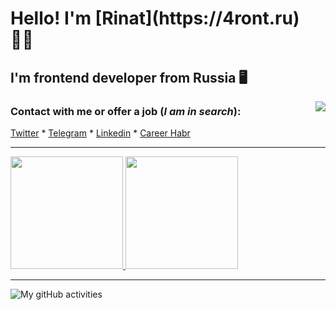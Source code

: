 <!-- ![Metrics](https://metrics.lecoq.io/RinatValiullov) -->

<!--
**RinatValiullov/RinatValiullov** is a ✨ _special_ ✨ repository because its `README.md` (this file) appears on your GitHub profile.

Here are some ideas to get you started:

- 🔭 I’m currently working on ...
- 🌱 I’m currently learning ...
- 👯 I’m looking to collaborate on ...
- 🤔 I’m looking for help with ...
- 💬 Ask me about ...
- 📫 How to reach me: ...
- 😄 Pronouns: ...
- ⚡ Fun fact: ...
-->

<h1> Hello! I'm [Rinat](https://4ront.ru) 🙋‍♂️</h1>

<h2> I'm frontend developer from Russia 🖥️</h2>
<img align="right" src="https://komarev.com/ghpvc/?username=RinatValiullov&label=Profile%20Views%20&color=ff0000&style=flat-square" />

<!-- ![Rinat Valiullov](https://komarev.com/ghpvc/?username=RinatValiullov&color=blueviolet) -->

### Contact with me or offer a job (_I am in search_):

[Twitter](https://twitter.com/4rontender) * [Telegram](https://t.me/fredddie) * [Linkedin](https://www.linkedin.com/in/4rontender) * [Career Habr](https://career.habr.com/4reddie)

<hr>


<a href="https://github.com/anuraghazra/github-readme-stats">
  <img height="180em" src="https://github-readme-stats.vercel.app/api/top-langs/?username=RinatValiullov&theme=cobalt&layout=compact">
</a>
<a href="https://github.com/anuraghazra/github-readme-stats">
  <img height="180em" src="https://github-readme-stats.vercel.app/api?username=RinatValiullov&show_icons=true&theme=cobalt">
</a>

<hr>

<!-- <img src="https://my-github-activity.herokuapp.com/graph?username=RinatValiullov&custom_title=My%20github%20activity&theme=redical" alt="My gitHub activities"> -->
<img src="https://activity-graph.herokuapp.com/graph?username=RinatValiullov&custom_title=My%20github%20activity&theme=redical" alt="My gitHub activities">

<!-- [![RinatValiullov's GitHub stats](https://github-readme-stats.vercel.app/api?username=RinatValiullov)](https://github.com/anuraghazra/github-readme-stats) -->

<!-- [![RinatValiullov's GitHub stats](https://github-readme-stats.vercel.app/api/top-langs/?username=RinatValiullov&theme=cobalt)](https://github.com/anuraghazra/github-readme-stats) -->
